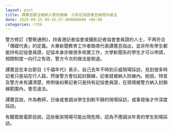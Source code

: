```yaml
---
layout: post
title: 譚蕙芸關注被納入警封鎖線　只有記協證會否被視作違法
date: 2020-09-25 09:35:57.000000000 +08:00
categories: rthk
---
```


警方修訂《警察通例》，持香港記者協會或攝影記者協會會員證的人士，不再符合「傳媒代表」的定義。大專新聞教育工作者聯席代表譚蕙芸指出，並非所有學生都能持有記協會員證，記協本身亦做很多核實工作，大學新聞系的學生才可以申請，相關制度一向行之有效，警方今次的做法是倒退。

譚蕙芸在本台節目《千禧年代》表示，自己去年不時到示威現場採訪，見到很多時記者只是站在行人路，然後警方會拉起封鎖線，記者就被納入防線內。她說，特首及警方未有講清楚，修例後如果記者只是持有記協會員證，在現場被警方納入封鎖線範圍內，會否違法。

譚蕙芸說，作為教師，日後或會調派學生到較平靜的現場採訪，或事發後才作深度採訪。

有聽眾致電節目說，這些衝突現場可能出現危險，認為不應調派年青的學生到場採訪。
